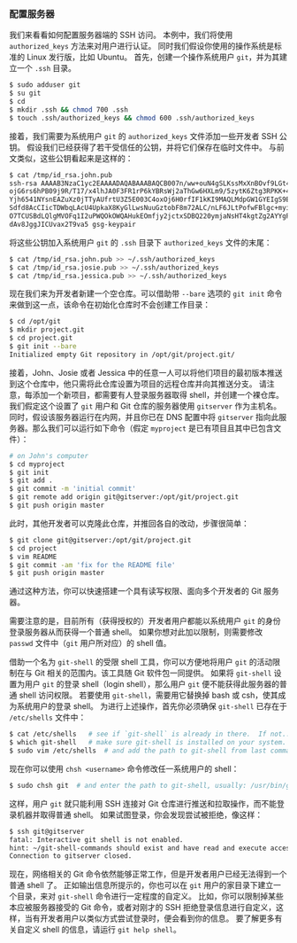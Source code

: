### 配置服务器

我们来看看如何配置服务器端的 SSH 访问。
本例中，我们将使用 `authorized_keys` 方法来对用户进行认证。
同时我们假设你使用的操作系统是标准的 Linux 发行版，比如 Ubuntu。
首先，创建一个操作系统用户 `git`，并为其建立一个 `.ssh` 目录。

```bash
$ sudo adduser git
$ su git
$ cd
$ mkdir .ssh && chmod 700 .ssh
$ touch .ssh/authorized_keys && chmod 600 .ssh/authorized_keys
```

接着，我们需要为系统用户 `git` 的 `authorized_keys` 文件添加一些开发者 SSH 公钥。
假设我们已经获得了若干受信任的公钥，并将它们保存在临时文件中。
与前文类似，这些公钥看起来是这样的：

```bash
$ cat /tmp/id_rsa.john.pub
ssh-rsa AAAAB3NzaC1yc2EAAAADAQABAAABAQCB007n/ww+ouN4gSLKssMxXnBOvf9LGt4L
ojG6rs6hPB09j9R/T17/x4lhJA0F3FR1rP6kYBRsWj2aThGw6HXLm9/5zytK6Ztg3RPKK+4k
Yjh6541NYsnEAZuXz0jTTyAUfrtU3Z5E003C4oxOj6H0rfIF1kKI9MAQLMdpGW1GYEIgS9Ez
Sdfd8AcCIicTDWbqLAcU4UpkaX8KyGlLwsNuuGztobF8m72ALC/nLF6JLtPofwFBlgc+myiv
O7TCUSBdLQlgMVOFq1I2uPWQOkOWQAHukEOmfjy2jctxSDBQ220ymjaNsHT4kgtZg2AYYgPq
dAv8JggJICUvax2T9va5 gsg-keypair
```

将这些公钥加入系统用户 `git` 的 `.ssh` 目录下 `authorized_keys` 文件的末尾：

```bash
$ cat /tmp/id_rsa.john.pub >> ~/.ssh/authorized_keys
$ cat /tmp/id_rsa.josie.pub >> ~/.ssh/authorized_keys
$ cat /tmp/id_rsa.jessica.pub >> ~/.ssh/authorized_keys
```

现在我们来为开发者新建一个空仓库。可以借助带 `--bare` 选项的 `git init` 命令来做到这一点，该命令在初始化仓库时不会创建工作目录：

```bash
$ cd /opt/git
$ mkdir project.git
$ cd project.git
$ git init --bare
Initialized empty Git repository in /opt/git/project.git/
```

接着，John、Josie 或者 Jessica 中的任意一人可以将他们项目的最初版本推送到这个仓库中，他只需将此仓库设置为项目的远程仓库并向其推送分支。
请注意，每添加一个新项目，都需要有人登录服务器取得 shell，并创建一个裸仓库。
我们假定这个设置了 `git` 用户和 Git 仓库的服务器使用 `gitserver` 作为主机名。
同时，假设该服务器运行在内网，并且你已在 DNS 配置中将 `gitserver` 指向此服务器。那么我们可以运行如下命令（假定 `myproject` 是已有项目且其中已包含文件）：

```bash
# on John's computer
$ cd myproject
$ git init
$ git add .
$ git commit -m 'initial commit'
$ git remote add origin git@gitserver:/opt/git/project.git
$ git push origin master
```

此时，其他开发者可以克隆此仓库，并推回各自的改动，步骤很简单：

```bash
$ git clone git@gitserver:/opt/git/project.git
$ cd project
$ vim README
$ git commit -am 'fix for the README file'
$ git push origin master
```

通过这种方法，你可以快速搭建一个具有读写权限、面向多个开发者的 Git 服务器。

需要注意的是，目前所有（获得授权的）开发者用户都能以系统用户 `git` 的身份登录服务器从而获得一个普通 shell。
如果你想对此加以限制，则需要修改 `passwd` 文件中（`git` 用户所对应）的 shell 值。

借助一个名为 `git-shell` 的受限 shell 工具，你可以方便地将用户 `git` 的活动限制在与 Git 相关的范围内。该工具随 Git 软件包一同提供。
如果将 `git-shell` 设置为用户 `git` 的登录 shell（login shell），那么用户 `git` 便不能获得此服务器的普通 shell 访问权限。
若要使用 `git-shell`，需要用它替换掉 bash 或 csh，使其成为系统用户的登录 shell。
为进行上述操作，首先你必须确保 `git-shell` 已存在于 `/etc/shells` 文件中：

```bash
$ cat /etc/shells   # see if `git-shell` is already in there.  If not...
$ which git-shell   # make sure git-shell is installed on your system.
$ sudo vim /etc/shells  # and add the path to git-shell from last command
```

现在你可以使用 `chsh <username>` 命令修改任一系统用户的 shell：

```bash
$ sudo chsh git  # and enter the path to git-shell, usually: /usr/bin/git-shell
```

这样，用户 `git` 就只能利用 SSH 连接对 Git 仓库进行推送和拉取操作，而不能登录机器并取得普通 shell。
如果试图登录，你会发现尝试被拒绝，像这样：

```bash
$ ssh git@gitserver
fatal: Interactive git shell is not enabled.
hint: ~/git-shell-commands should exist and have read and execute access.
Connection to gitserver closed.
```

现在，网络相关的 Git 命令依然能够正常工作，但是开发者用户已经无法得到一个普通 shell 了。
正如输出信息所提示的，你也可以在 `git` 用户的家目录下建立一个目录，来对 `git-shell` 命令进行一定程度的自定义。
比如，你可以限制掉某些本应被服务器接受的 Git 命令，或者对刚才的 SSH 拒绝登录信息进行自定义，这样，当有开发者用户以类似方式尝试登录时，便会看到你的信息。
要了解更多有关自定义 shell 的信息，请运行 `git help shell`。
